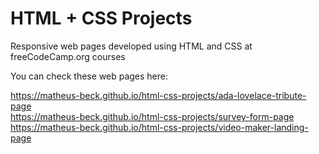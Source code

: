 # HTML + CSS Projects

Responsive web pages developed using HTML and CSS at freeCodeCamp.org courses

You can check these web pages here: 

https://matheus-beck.github.io/html-css-projects/ada-lovelace-tribute-page \
https://matheus-beck.github.io/html-css-projects/survey-form-page \
https://matheus-beck.github.io/html-css-projects/video-maker-landing-page 
